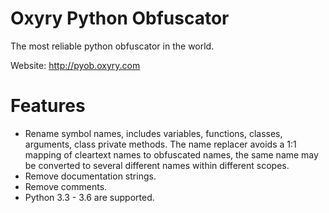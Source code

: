 # Oxyry Python Obfuscator

The most reliable python obfuscator in the world.

Website: <http://pyob.oxyry.com>

# Features

- Rename symbol names, includes variables, functions, classes, arguments,
  class private methods. The name replacer avoids a 1:1 mapping of cleartext names
  to obfuscated names, the same name may be converted to several different names
  within different scopes. 
- Remove documentation strings.
- Remove comments.
- Python 3.3 - 3.6 are supported.
